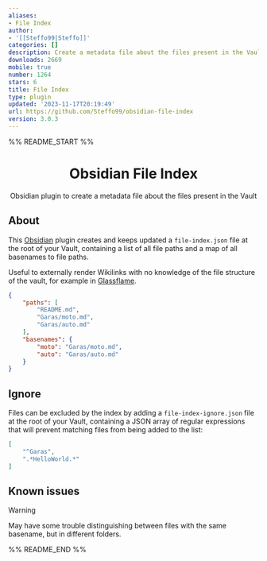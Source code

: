 ```yaml
---
aliases:
- File Index
author:
- '[[Steffo99|Steffo]]'
categories: []
description: Create a metadata file about the files present in the Vault
downloads: 2669
mobile: true
number: 1264
stars: 6
title: File Index
type: plugin
updated: '2023-11-17T20:19:49'
url: https://github.com/Steffo99/obsidian-file-index
version: 3.0.3
---
```


%% README_START %%

<div align="center">

# Obsidian File Index

Obsidian plugin to create a metadata file about the files present in the Vault

</div>

## About

This [Obsidian] plugin creates and keeps updated a `file-index.json` file at the root of your Vault, containing a list of all file paths and a map of all basenames to file paths.

Useful to externally render Wikilinks with no knowledge of the file structure of the vault, for example in [Glassflame].

```json
{
	"paths": [
		"README.md",
		"Garas/moto.md",
		"Garas/auto.md"
	],
	"basenames": {
		"moto": "Garas/moto.md",
		"auto": "Garas/auto.md"
	}
}
```

[Obsidian]: https://obsidian.md/
[Glassflame]: https://glassflame.github.io/

## Ignore

Files can be excluded by the index by adding a `file-index-ignore.json` file at the root of your Vault, containing a JSON array of regular expressions that will prevent matching files from being added to the list:

```json
[
	"^Garas",
	".*HelloWorld.*"
]
```

## Known issues

> [!WARNING]
> 
> May have some trouble distinguishing between files with the same basename, but in different folders.


%% README_END %%